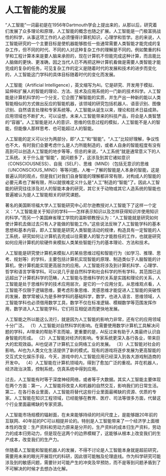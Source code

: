 # 人工智能的发展 #

“人工智能”一词最初是在1956年Dartmouth学会上提出来的，从那以后，研究着们发展了众多理论和原理，人工智能的概念也随之扩展。人工智能是一门极富挑战性的科学，从事这项工作的人必须懂得计算机知识，心理学和哲学。总的来说，人工智能研究的一个主要目标是使机器能够胜任一些通常需要人类智能才能完成的复杂工作，但不同的时代、不同的人对这种复杂工作的理解是不同的。例如繁重的科学和工程计算本来是要人脑来承担的，现在计算机不但能完成这种计算，而且能比人脑做的更快、更准确，因之当代人已不再把这种计算机看做是需要人类智能才能完成的复杂的任务，可见复杂工作的定义是随着时代的发展和技术的进步而变化的，人工智能这门学科的具体目标随着时代的变化而发展。

人工智能（Artificial Intelligence），英文缩写为AI。它是研究、开发用于模拟、延伸和扩展人的智能的理论、方法、技术及应用系统的一门新的技术科学。人工智能是计算机科学的一个分支，它企图了解智能的实质，并生产出一种新的能以人类智能相似的方式做出反应的智能机器，该领域的研究包括机器人、语音识别、图像识别、自然语言处理和专家系统等。人工智能从诞生以来，理论和技术日益成熟，应用领域也不断扩大，可以设想，未来人工智能带来的科技产品，将会是人类智慧的“容器”。人工智能是对人的意识、思维的信息过程的模拟，人工智能不是人的智能，但能像人那样思考、也可能超过人的智能。
 
人工智能的定义可以分为两部分，即“人工”和“智能”。“人工”比较好理解，争议性也不大，有时我们会要考虑什么是人力所能制造的，或者人自身的智能程度有没有高到可以创造人工智能的地步等等，但总的来说，“人工系统”就是通常意义下的人工系统。关于什么是“智能”，就问题多了，这涉及到其它诸如意识（CONSCIOUSNESS）、自我（SELF）、思维（MIND）（包括无意识的思维（UNCONSCIOUS_MIND）等等问题。人唯一了解的智能是人本身的智能，这是普遍认同的观点，但是我们对我们自身智能的理解都非常有限，对构成人的智能的必要元素也了解有限，所以就很难定义什么是“人工”制造的“智能”了。因此人工智能的研究往往涉及对人的智能本身的研究，其它关于动物或其它人造系统的智能也普遍被认为是人工智能相关的研究课题。

著名的美国斯坦福大学人工智能研究中心尼尔逊教授对人工智能下了这样一个定义：“人工智能是关于知识的学科――怎样表示知识以及怎样获得知识并使用知识的科学。”而另一个美国麻省理工学院的温斯顿教授认为：“人工智能就是研究如何使计算机去做过去只有人才能做的智能工作。”这些说法反映了人工智能学科的基本思想和基本内容，即人工智能是研究人类智能活动的规律，构造具有一定智能的人工系统，研究如何让计算机去完成以往需要人的智力才能胜任的工作，也就是研究如何应用计算机的软硬件来模拟人类某些智能行为的基本理论、方法和技术。

人工智能是研究使计算机来模拟人的某些思维过程和智能行为（如学习、推理、思考、规划等）的学科，主要包括计算机实现智能的原理、制造类似于人脑智能的计算机，使计算机能实现更高层次的应用。人工智能将涉及到计算机科学、心理学、哲学和语言学等学科。可以说几乎是自然科学和社会科学的所有学科，其范围已远远超出了计算机科学的范畴，人工智能与思维科学的关系是实践和理论的关系，人工智能是处于思维科学的技术应用层次，是它的一个应用分支。从思维观点看，人工智能不仅限于逻辑思维，要考虑形象思维、灵感思维才能促进人工智能的突破性的发展，数学常被认为是多种学科的基础科学，数学，也进入语言、思维领域，人工智能学科也必须借用数学工具，数学不仅在标准逻辑、模糊数学等范围发挥作用，数学进入人工智能学科，它们将互相促进而更快地发展。
 
人工智能之所以能这么流行，就是因为人工智能的影响力非常，还有它的应用领域十分广泛。
   （1）人工智能对自然科学的影响。在需要使用数学计算机工具解决问题的学科，AI带来的帮助不言而喻，更重要的是，AI反过来有助于人类最终认识自身智能的形成。
   （2）人工智能对经济的影响。专家系统更深入各行各业，带来巨大的宏观效益。AI也促进了计算机工业网络工业的发展。
   （3）人工智能对社会的影响。AI也为人类文化生活提供了新的模式。现有的游戏将逐步发展为更高智能的交互式文化娱乐手段，今天，游戏中的人工智能应用已经深入到各大游戏制造商的开发中。
   （4）人工智能在计算机领域内，得到了愈加广泛的重视。并在机器人，经济政治决策，控制系统，仿真系统中得到应用。
    
过去，人工智能有时等于深度神经网络，或者等于大数据。其实人工智能主要体现在两个方面：第一，人工智能将改变人和机器的自然交互，影响我们的日常生活。第二，在各行各业里面，人工智能将替代这些行业里面最稀缺的资源、优质的专家。人工智能在知识工程领域，已经能够在教育、医疗、司法等很多方面，代替这个行业里面最稀缺的专家资源。
 
人工智能市场规模的辐射面，在未来能够持续的时间尺度上，是能够跟20年前的互联网、40年前的PC可以相提并论的。特别是人工智能带来了一个经济学上面根本性的改变：生产资料和劳动力原来是分开的，生产资料的成本归生产资料，劳动力的成本归劳动力，但是现在这两个的边界模糊了，这能够从根本上改变我们的生产成本，改变我们的生产力。
 
伴随着人工智能和智能机器人的发展，不得不讨论是人工智能本身就是超前研究，需要用未来的眼光开展现代的科研，因此很可能触及伦理底线。作为科学研究可能涉及到的敏感问题，需要针对可能产生的冲突及早预防，而不是等到问题矛盾到了不可解决的时候才去想办法化解。

